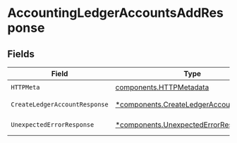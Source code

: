 # AccountingLedgerAccountsAddResponse


## Fields

| Field                                                                                             | Type                                                                                              | Required                                                                                          | Description                                                                                       |
| ------------------------------------------------------------------------------------------------- | ------------------------------------------------------------------------------------------------- | ------------------------------------------------------------------------------------------------- | ------------------------------------------------------------------------------------------------- |
| `HTTPMeta`                                                                                        | [components.HTTPMetadata](../../models/components/httpmetadata.md)                                | :heavy_check_mark:                                                                                | N/A                                                                                               |
| `CreateLedgerAccountResponse`                                                                     | [*components.CreateLedgerAccountResponse](../../models/components/createledgeraccountresponse.md) | :heavy_minus_sign:                                                                                | LedgerAccount created                                                                             |
| `UnexpectedErrorResponse`                                                                         | [*components.UnexpectedErrorResponse](../../models/components/unexpectederrorresponse.md)         | :heavy_minus_sign:                                                                                | Unexpected error                                                                                  |